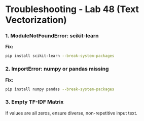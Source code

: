 # Troubleshooting - Lab 48 (Text Vectorization)

### 1. ModuleNotFoundError: scikit-learn
**Fix:**
```bash
pip install scikit-learn --break-system-packages
```

### 2. ImportError: numpy or pandas missing
**Fix:**
```bash
pip install numpy pandas --break-system-packages
```

### 3. Empty TF-IDF Matrix
If values are all zeros, ensure diverse, non-repetitive input text.
